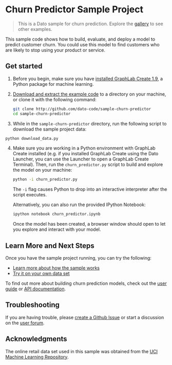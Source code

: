 # Churn Predictor Sample Project

> This is a Dato sample for churn prediction. Explore the [gallery](https://dato.com/learn/gallery/) to see other examples.  

This sample code shows how to build, evaluate, and deploy a
model to predict customer churn. You could use this model to find
customers who are likely to stop using your product or service.


## Get started

1. Before you begin, make sure you have [installed GraphLab Create 1.9](https://dato.com/download/),
   a Python package for machine learning.

2. [Download and extract the example code](https://github.com/dato-code/sample-churn-predictor/archive/master.zip)
   to a directory on your machine, or clone it with the following command:

   ```bash
   git clone http://github.com/dato-code/sample-churn-predictor
   cd sample-churn-predictor
   ```

3. While in the `sample-churn-predictor` directory, run the following script
   to download the sample project data:

  ```bash
  python download_data.py
  ```

4. Make sure you are working in a Python environment with GraphLab Create installed
   (e.g. if you installed GraphLab Create using the Dato Launcher, you can use the Launcher to open a GraphLab Create Terminal).
   Then, run the `churn_predictor.py` script to build and explore the model on your machine:

   ```bash
   python -i churn_predictor.py
   ```

   The `-i` flag causes Python to drop into an interactive interpreter
   after the script executes.

   Alternatively, you can also run the provided IPython Notebook:

   ```bash
   ipython notebook churn_predictor.ipynb
   ```

   Once the model has been created, a browser window should open
   to let you explore and interact with your model.

## Learn More and Next Steps

Once you have the sample project running, you can try the following:

  - [Learn more about how the sample works](./LEARN_MORE.md#how-it-works)
  - [Try it on your own data set](./LEARN_MORE.md#use-your-own-data)

To find out more about building churn prediction models, check out the
[user guide](https://dato.com/learn/userguide/churn_prediction/quick-start.html)
or [API documentation](https://dato.com/products/create/docs/graphlab.toolkits.churn_predictor.html).


## Troubleshooting

If you are having trouble, please [create a Github Issue](https://github.com/dato-code/sample-churn-predictor/issues/new)
or start a discussion on the [user forum](http://forum.dato.com/).


## Acknowledgments

The online retail data set used in this sample was obtained from the [UCI Machine Learning Repository](http://archive.ics.uci.edu/ml/datasets/Online+Retail).
